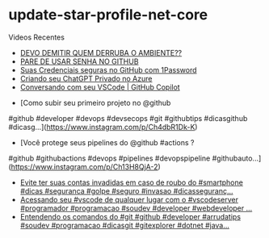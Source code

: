 # update-star-profile-net-core

Videos Recentes
<!-- YOUTUBE:START -->
- [DEVO DEMITIR QUEM DERRUBA O AMBIENTE??](https://www.youtube.com/watch?v=Yvx-U25aq0g)
- [PARE DE USAR SENHA NO GITHUB](https://www.youtube.com/watch?v=aezsqluwCyo)
- [Suas Credenciais seguras no GitHub com 1Password](https://www.youtube.com/watch?v=cWBq-cHnFyw)
- [Criando seu ChatGPT Privado no Azure](https://www.youtube.com/watch?v=H0MlMZRruIE)
- [Conversando com seu VSCode | GitHub Copilot](https://www.youtube.com/watch?v=ttfdiURgrgQ)
<!-- YOUTUBE:END -->

<!-- INSTA:START -->
- [Como subir seu primeiro projeto no @github 

#github #developer #devops #devsecops #git #githubtips #dicasgithub #dicasg...](https://www.instagram.com/p/Ch4dbR1Dk-K)
- [Você protege seus pipelines do @github #actions ?

#github #githubactions #devops #pipelines #devopspipeline #githubauto...](https://www.instagram.com/p/Ch13H8QjA-2)
- [Evite ter suas contas invadidas em caso de roubo do #smartphone #dicas #seguranca #golpe #seguro #invasao #dicasseguranç...](https://www.instagram.com/p/ChcNPxbjSc3)
- [Acessando seu #vscode de qualquer lugar com o #vscodeserver  #programador #programacao #soudev #developer #webdeveloper ...](https://www.instagram.com/p/ChZjbvijpif)
- [Entendendo os comandos do #git  #github #developer #arrudatips #soudev #programacao #dicasgit #gitexplorer #dotnet #java...](https://www.instagram.com/p/ChW_wwhjd9K)
<!-- INSTA:END -->
